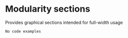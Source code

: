 # Modularity sections

Provides graphical sections intended for full-width usage

```
No code examples
```
